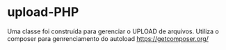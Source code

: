 # upload-PHP
Uma classe foi construída para gerenciar o UPLOAD de arquivos.
Utiliza o composer para genrenciamento do autoload https://getcomposer.org/
